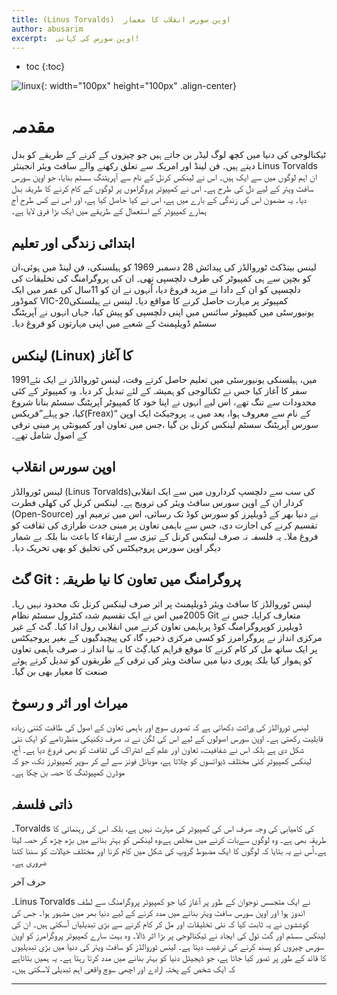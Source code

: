 ```yaml
---
title: (Linus Torvalds)  اوپن سورس انقلاب کا معمار
author: abusarim
excerpt:  اوپن سورس کی کہانی!
---
```



* toc
{:toc}

![linux]({{site.baseurl}}/assets/images/linux.png){: width="100px" height="100px" .align-center}

# مقدمہ

ٹیکنالوجی کی دنیا میں کچھ لوگ لیڈر بن جاتے ہیں جو چیزوں کے کرنے کے طریقے کو بدل
دیتے ہیں۔ فن لینڈ اور امریکہ سے تعلق رکھنے والے سافٹ ویئر انجینئر Linus Torvalds
ان اہم لوگوں میں سے ایک ہیں۔ اس نے لینکس کرنل کے نام سے آپریٹنگ سسٹم بنایا، جو
اوپن سورس سافٹ ویئر کے لیے دل کی طرح ہے۔ اس نے کمپیوٹر پروگراموں پر لوگوں کے کام
کرنے کا طریقہ بدل دیا۔ یہ مضمون اس کی زندگی کے بارے میں ہے، اس نے کیا حاصل کیا
ہے، اور اس نے کس طرح آج ہمارے کمپیوٹر کے استعمال کے طریقے میں ایک بڑا فرق لایا
ہے۔

## ابتدائی زندگی اور تعلیم

لینس بینڈکٹ ٹوروالڈز کی پیدائش 28 دسمبر 1969 کو ہیلسنکی، فن لینڈ میں ہوئی،ان کو
بچپن سے ہی کمپیوٹر کی طرف دلچسپی تھی۔ ان کی پروگرامنگ کی تخلیقات کی دلچسپی کو ان
کے دادا نے مزید فروغ دیا، اُنہوں نے ان کو 11سال کی عمر میں ایک کموڈور
VIC-20کمپیوٹر پر مہارت حاصل کرنے کا مواقع دیا۔ لینس نے ہیلسنکی یونیورسٹی میں
کمپیوٹر سائنس میں اپنی دلچسپی کو پیش کیا، جہاں انہوں نے آپریٹنگ سسٹم ڈویلپمنٹ کے
شعبے میں اپنی مہارتوں کو فروغ دیا۔

## لینکس (Linux) کا آغاز

1991میں، ہیلسنکی یونیورسٹی میں تعلیم حاصل کرتے وقت، لینس ٹوروالڈز نے ایک نئے سفر
کا آغاز کیا جس نے ٹکنالوجی کو ہمیشہ کے لئے تبدیل کر دیا۔ وہ کمپیوٹر کے کئی
محدودات سے تنگ تھے، اس لیے انہوں نے اپنا خود کا کمپیوٹر آپریٹنگ سسٹم بنانا شروع
کیا، جو پہلے”فریکس(Freax)“ کے نام سے معروف ہوا، بعد میں یہ پروجیکٹ ایک اوپن سورس
آپریٹنگ سسٹم لینکس کرنل بن گیا ،جس میں تعاون اور کمیونٹی پر مبنی ترقی کے اصول
شامل تھے۔

## اوپن سورس انقلاب

لینس ٹوروالڈز (Linus Torvalds)کی سب سے دلچسپ کرداروں میں سے ایک انقلابی کردار ان
کے اوپن سورس سافٹ ویئر کی ترویج ہے۔ لینکس کرنل کی کھلی فطرت (Open-Source) نے
دنیا بھر کے ڈویلپرز کو سورس کوڈ تک رسائی، اس میں ترمیم اور تقسیم کرنے کی اجازت
دی، جس سے باہمی تعاون پر مبنی جدت طرازی کی ثقافت کو فروغ ملا۔ یہ فلسفہ نہ صرف
لینکس کرنل کے تیزی سے ارتقاء کا باعث بنا بلکہ بے شمار دیگر اوپن سورس پروجیکٹس کی
تخلیق کو بھی تحریک دیا۔

## گٹ Git : پروگرامنگ میں تعاون کا نیا طریقہ

لینس ٹوروالڈز کا سافٹ ویئر ڈویلپمنٹ پر اثر صرف لینکس کرنل تک محدود
نہیں رہا۔2005میں اس نے ایک تقسیم شدہ کنٹرول سسٹم نظام Git متعارف کرایا، جس نے
ڈویلپرز کوپروگرامنگ کوڈ پرباہمی تعاون کرنے میں انقلابی رول ادا کیا۔ گٹ کے غیر
مرکزی انداز نے پروگرامرز کو کسی مرکزی ذخیرہ گاہ کی پیچیدگیوں کے بغیر پروجیکٹس پر
ایک ساتھ مل کر کام کرنے کا موقع فراہم کیا۔گِٹ کا یہ نیا انداز نہ صرف باہمی تعاون
کو ہموار کیا بلکہ پوری دنیا میں سافٹ ویئر کی ترقی کے طریقوں کو تبدیل کرتے ہوئے
صنعت کا معیار بھی بن گیا۔

## میراث اور اثر و رسوخ

لینس ٹوروالڈز کی وراثت دکھاتی ہے کہ تصوری سوچ اور باہمی تعاون کے اصول کی طاقت
کتنی زیادہ قابلیت رکھتی ہے۔ اوپن سورس اصولوں کے لیے اس کی لگن نے نہ صرف تکنیکی
منظرنامے کو ایک نئی شکل دی ہے بلکہ اس نے شفافیت، تعاون اور علم کے اشتراک کی
ثقافت کو بھی فروغ دیا ہے۔ آج، لینکس کمپیوٹر کئی مختلف ڈیوائسوں کو چلاتا ہے،
موبائل فونز سے لے کر سوپر کمپیوٹرز تک، جو کہ موڈرن کمپیوٹنگ کا حصہ بن چکا ہے۔

## ذاتی فلسفہ

۔Torvalds کی کامیابی کی وجہ صرف اس کی کمپیوٹر کی مہارت نہیں ہے، بلکہ اس کی
رہنمائی کا طریقہ بھی ہے۔ وہ لوگوں سےبات کرنے میں مخلص ہے،وہ لینکس کو بہتر بنانے
میں بڑھ چڑھ کر حصہ لیتا ہے۔اُس نے یہ بتایا کہ لوگوں کا ایک مضبوط گروپ کی شکل میں
کام کرنا اور مختلف خیالات کو سننا کتنا ضروری ہے۔

حرف آخر

۔Linus Torvalds نے ایک متجسس نوجوان کے طور پر آغاز کیا جو کمپیوٹر پروگرامنگ سے
لطف اندوز ہوا اور اوپن سورس سافٹ ویئر بنانے میں مدد کرنے کے لیے دنیا بھر میں
مشہور ہوا۔ جس کی کوششوں نے یہ ثابت کیا کہ نئی تخلیقات اور مل کر کام کرنے سے بڑی
تبدیلیاں آسکتی ہیں۔ ان کی لینکس سسٹم اور گٹ ٹول کی ایجاد نے ٹیکنالوجی پر بڑا اثر
ڈالا۔ وہ بہت سارے کمپیوٹر پروگرامرز کو اوپن سورس چیزوں کو پسند کرنے کی ترغیب
دیتا ہے۔ لینس ٹوروالڈز کو سافٹ ویئر کی دنیا میں بڑی تبدیلیوں کا قائد کے طور پر
تصور کیا جاتا ہے، جو ڈیجیٹل دنیا کو بہتر بنانے میں مدد کرتا رہتا ہے۔ یہ ہمیں
بتاتاہے کہ ایک شخص کے پختہ ارادے اور اچھی سوچ واقعی اہم تبدیلی لاسکتی ہیں۔

---
